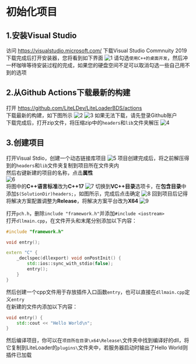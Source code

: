 # 初始化项目
## 1.安装Visual Studio
访问 https://visualstudio.microsoft.com/ 下载Visual Studio Commnuity 2019
下载完成后打开安装器，您将看到如下界面
![1](../../../images/Init-Repo-1.png)
请勾选`使用C++的桌面开发`，然后冲一杯咖啡等待安装过程的完成，如果您的硬盘空间不足可以取消勾选一些自己用不到的选项

## 2.从Github Actions下载最新的构建
打开 https://github.com/LiteLDev/LiteLoaderBDS/actions  
下载最新的构建，如下图所示
![2](../../../images/Init-Repo-2.png)
![3](../../../images/Init-Repo-3.png)
如果无法下载，请先登录Github账户  
下载完成后，打开zip文件，将压缩zip中的`headers`和`lib`文件夹解压
![4](../../../images/Init-Repo-4.png)

## 3.创建项目
打开Visual Stdio，创建一个动态链接库项目
![5](../../../images/Init-Repo-5.png)
项目创建完成后，将之前解压得到的`headers`和`lib`文件夹复制到项目所在文件夹内  
然后右键新建的项目的名称，点击**属性**  
![6](../../../images/Init-Repo-6.png)  
将图中的**C++语言标准**改为**C++17**
![7](../../../images/Init-Repo-7.png)
切换到**VC++目录**选项卡，在**包含目录**中添加`$(SolutionDir)headers;`，如图所示，完成后点击确定
![8](../../../images/Init-Repo-8.png)
回到项目后记得将解决方案配置调整为**Release**，将解决方案平台改为**X64**
![9](../../../images/Init-Repo-9.png)

打开`pch.h`，删除`include "framework.h"`并添加`#include <iostream>`  
打开`dllmain.cpp`，在文件开头和末尾分别添加以下内容：
```c++
#include "framework.h"
```
```c++
void entry();

extern "C" {
    _declspec(dllexport) void onPostInit() {
        std::ios::sync_with_stdio(false);
        entry();
    }
}
```
然后创建一个cpp文件用于存放插件入口函数`entry`，也可以直接在`dllmain.cpp`定义`entry`  
在新建的文件内添加以下内容：
```c++
void entry() {
    std::cout << "Hello World\n";
}
```
然后编译项目，你可以在`项目所在目录\x64\Release\`文件夹中找到编译好的dll，将它复制到LiteLoader的`plugins\`文件夹中，若服务器启动时输出了Hello World则插件已加载